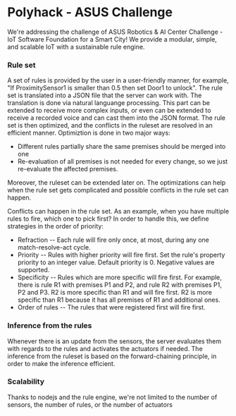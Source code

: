 # Polyhack - ASUS Challenge

We're addressing the challenge of ASUS Robotics & AI Center Challenge - IoT Software Foundation for a Smart City! We provide a modular, simple, and scalable IoT with a sustainable rule engine.

### Rule set
A set of rules is provided by the user in a user-friendly manner, for example, "If ProximitySensor1 is smaller than 0.5 then set Door1 to unlock". The rule set is translated into a JSON file that the server can work with. The translation is done via natural languange processing. This part can be extended to receive more complex inputs, or even can be extended to receive a recorded voice and can cast them into the JSON format.
The rule set is then optimized, and the conflicts in the ruleset are resolved in an efficient manner. Optimiztion is done in two major ways:

* Different rules partially share the same premises should be merged into one
* Re-evaluation of all premises is not needed for every change, so we just re-evaluate the affected premises.

Moreover, the ruleset can be extended later on. The optimizations can help when the rule set gets complicated and possible conflicts in the rule set can happen.

Conflicts can happen in the rule set. As an example, when you have multiple rules to fire, which one to pick first?
In order to handle this, we define strategies in the order of priority:
* Refraction -- Each rule will fire only once, at most, during any one match-resolve-act cycle.
* Priority -- Rules with higher priority will fire first. Set the rule's property priority to an integer value. Default priority is 0. Negative values are supported.
* Specificity -- Rules which are more specific will fire first. For example, there is rule R1 with premises P1 and P2, and rule R2 with premises P1, P2 and P3. R2 is more specific than R1 and will fire first. R2 is more specific than R1 because it has all premises of R1 and additional ones.
* Order of rules -- The rules that were registered first will fire first.


### Inference from the rules
Whenever there is an update from the sensors, the server evaluates them with regards to the rules and activates the actuators if needed. The inference from the ruleset is based on the forward-chaining principle, in order to make the inference efficient.

### Scalability

Thanks to nodejs and the rule engine, we're not limited to the number of sensors, the number of rules, or the number of actuators
